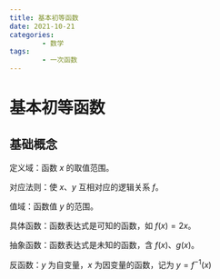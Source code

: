 ```yaml
---
title: 基本初等函数
date: 2021-10-21
categories:
        - 数学
tags:
        - 一次函数
---
```


# 基本初等函数

## 基础概念

定义域：函数 $x$ 的取值范围。

对应法则：使 $x、y$ 互相对应的逻辑关系 $f$。

值域：函数值 $y$ 的范围。

具体函数：函数表达式是可知的函数，如 $f(x) = 2x$。

抽象函数：函数表达式是未知的函数，含 $f(x)、g(x)$。

反函数：$y$ 为自变量，$x$ 为因变量的函数，记为 $y = f^{-1}(x)$

